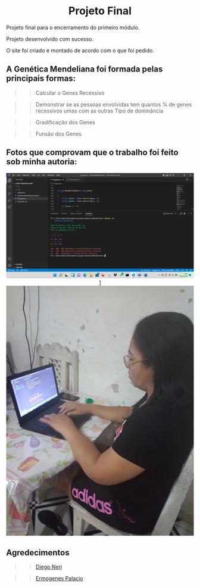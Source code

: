 <span align ="center">

# Projeto Final 

</span>

Projeto final para o encerramento do primeiro módulo.

Projeto desenvolvido com sucesso.

O site foi criado e montado de acordo com o que foi pedido.

## A Genética Mendeliana foi formada pelas principais formas:

>>Calcular o Genes Recessivo

>>Demonstrar se as pessoas envolvidas tem quantos % de genes recessivos umas com as outras
>>Tipo de dominância

>>Gradificação dos Genes

>>Funsão dos Genes


## Fotos que comprovam que o trabalho foi feito sob minha autoria:

<div align ="center">
<img src="print do trabalho.png" width="700px" />]
<img src= "foto minha programando.jpg"  width="700px">
</div>



## Agredecimentos

>> [Diego Neri](https://github.com/diegoneri)

>> [Ermogenes Palacio](https://github.com/ermogenes)

